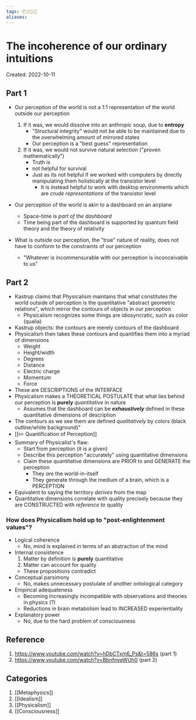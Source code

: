 ```yaml
---
tags: 📦/📝/🎥
aliases:
---
```



# The incoherence of our ordinary intuitions
Created: 2022-10-11

## Part 1
- Our perception of the world is not a 1:1 representation of the world outside our perception
	1. If it was, we would dissolve into an anthropic soup, due to **entropy**
		- "Structural integrity" would not be able to be maintained due to the overwhelming amount of mirrored states
		- Our perception is a "best guess" representation
	2. If it was, we would not survive natural selection ("proven mathematically")
		- Truth is 
		- not helpful for survival
		- Just as its not helpful if we worked with computers by directly manipulating them holistically at the transistor level
			- It is instead helpful to work with desktop environments which are *crude representations* of the transistor level
- Our perception of the world is akin to a dashboard on an airplane
	- Space-time is *part of the dashboard*
	- Time being part of the dashboard is supported by quantum field theory and the theory of relativity

-  What is outside our perception, the "true" nature of reality, does not have to conform to the constraints of our perception
	- "Whatever is incommensurable with our perception is inconceivable to us"
## Part 2
- Kastrup claims that Physicalism maintains that what constitutes the world outside of perception is the quantitative "abstract geometric relations", which mirror the contours of objects in our perception
	- Physicalism recognizes some things are idiosyncratic, such as color (qualia)
- Kastrup objects: the contours are merely contours of the dashboard 
- Physicalism then takes these contours and quantifies them into a myriad of dimensions
	- Weight
	- Height/width
	- Degrees
	- Distance
	- Electric charge
	- Momentum
	- Force
- These are DESCRIPTIONS of the INTERFACE
- Physicalism makes a THEORETICAL POSTULATE that what lies behind our perception is **purely** *quantitative* in nature
	- Assumes that the dashboard can be ***exhaustively*** defined in these quantitative dimensions of description
- The contours as we see them are defined *qualitatively* by colors (black outline/white background)"
- [[✏️ Quantification of Perception]]
- Summary of Physicalist's flaw:
	- Start from perception (it is a given)
	- Describe this perception "accurately" using quantitative dimensions
	- Claim these quantitative dimensions are PRIOR to and GENERATE the perception
		- They *are* the world-in-itself
		- They generate through the medium of a brain, which is a PERCEPTION
- Equivalent to saying the territory *derives* from the map
- Quantitative dimensions correlate with quality precisely because they are CONSTRUCTED with *reference to* quality
### How does Physicalism hold up to "post-enlightenment values"?
- Logical coherence
	- No, mind is explained in terms of an abstraction of the mind
- Internal consistence
	1. Matter by definition is **purely** quantitative
	2. Matter can account for quality
	- These propositions contradict
- Conceptual parsimony
	- No, makes unnecessary postulate of another ontological category 
- Empirical adequateness
	- Becoming increasingly incompatible with observations and theories in physics (?)
	- Reductions in brain metabolism lead to INCREASED experientiality
- Explanatory power
	- No, due to the hard problem of consciousness 

## Reference
1. https://www.youtube.com/watch?v=hDbCTxm6_Ps&t=586s (part 1)
2. https://www.youtube.com/watch?v=BbnfnveWUh0 (part 2)

## Categories
1. [[Metaphysics]]
2. [[Idealism]]
3. [[Physicalism]]
4. [[Consciousness]]